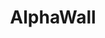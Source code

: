 ---
title: AlphaWall
description: Native mobile app for finding the perfect wallpaper
platform: [android]
github: https://github.com/Jankku/alphawall
logo: /alphawall.svg
screenshots: [./alphawall.png]
gradient: alphawall
tags: [Kotlin, MVVM, Retrofit]
features:
  - Find wallpapers by categories and search
  - Check out popular wallpapers
  - Download and set wallpapers
  - Sort wallpapers by views, rating, community favorites and latest
---